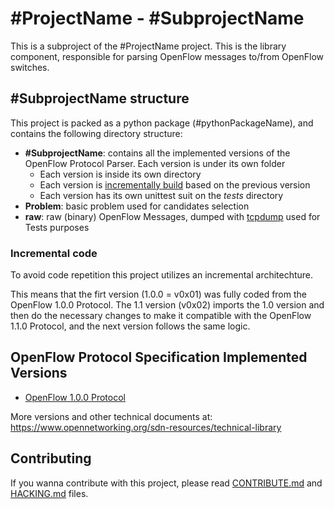 # #ProjectName - #SubprojectName

This is a subproject of the #ProjectName project.
This is the library component, responsible for parsing OpenFlow messages
to/from OpenFlow switches.

## #SubprojectName structure

This project is packed as a python package (#pythonPackageName),
and contains the following directory structure:
  - **#SubprojectName**: contains all the implemented versions of
    the OpenFlow Protocol Parser. Each version is under its own folder
    - Each version is inside its own directory
    - Each version is [incrementally build](#incremental-code) based
      on the previous version
    - Each version has its own unittest suit on the *tests* directory
  - **Problem**: basic problem used for candidates selection
  - **raw**: raw (binary) OpenFlow Messages, dumped with
    [tcpdump](http://www.tcpdump.org/tcpdump_man.html) used for Tests purposes

### Incremental code

To avoid code repetition this project utilizes an incremental architechture.

This means that the firt version (1.0.0 = v0x01) was fully coded from the
OpenFlow 1.0.0 Protocol. The 1.1 version (v0x02) imports the 1.0 version
and then do the necessary changes to make it compatible with the
OpenFlow 1.1.0 Protocol, and the next version follows the same logic.

## OpenFlow Protocol Specification Implemented Versions

 - [OpenFlow 1.0.0 Protocol](https://www.opennetworking.org/images/stories/downloads/sdn-resources/onf-specifications/openflow/openflow-spec-v1.0.0.pdf)

More versions and other technical documents at: https://www.opennetworking.org/sdn-resources/technical-library

## Contributing

If you wanna contribute with this project, please read
[CONTRIBUTE.md](CONTRIBUTE.md) and [HACKING.md](HACKING.md) files.

